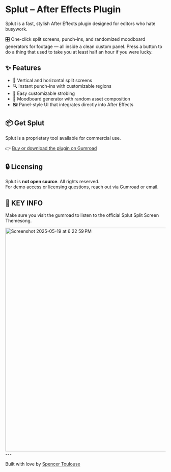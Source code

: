 # Splut – After Effects Plugin

Splut is a fast, stylish After Effects plugin designed for editors who hate busywork.

🎛️ One-click split screens, punch-ins, and randomized moodboard generators for footage — all inside a clean custom panel. Press a button to do a thing that used to take you at least half an hour if you were lucky.

## ✨ Features

- 🎥 Vertical and horizontal split screens
- 🔍 Instant punch-ins with customizable regions
- 🚨 Easy customizable strobing
- 🎲 Moodboard generator with random asset composition
- 🖼️ Panel-style UI that integrates directly into After Effects

## 📦 Get Splut

Splut is a proprietary tool available for commercial use.

👉 [Buy or download the plugin on Gumroad](https://toulouse4.gumroad.com/l/Splut)

## 🔒 Licensing

Splut is **not open source**. All rights reserved.  
For demo access or licensing questions, reach out via Gumroad or email.

## 📸 KEY INFO


Make sure you visit the gumroad to listen to the official Splut Split Screen Themesong.

<img width="701" alt="Screenshot 2025-05-19 at 6 22 59 PM" src="https://github.com/user-attachments/assets/5fd77a1c-e6cb-489a-8a33-656db3b6f3d4" />
---

Built with love by [Spencer Toulouse](https://toulouse4.gumroad.com)  
